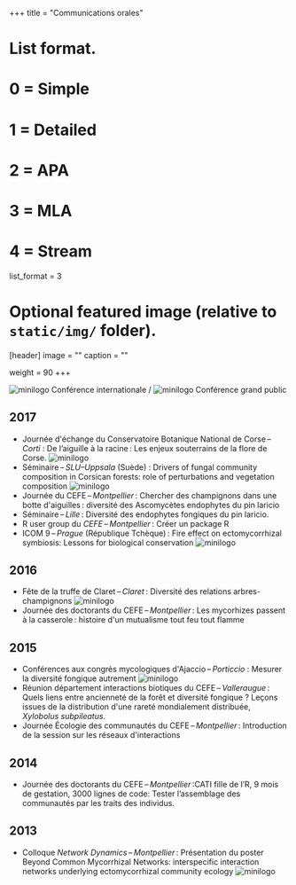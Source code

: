 +++
title = "Communications orales"

# List format.
#   0 = Simple
#   1 = Detailed
#   2 = APA
#   3 = MLA
#   4 = Stream
list_format = 3

# Optional featured image (relative to `static/img/` folder).
[header]
image = ""
caption = ""

weight = 90
+++
<!-- 
<script src="https://bibbase.org/show?bib=https%3A%2F%2Fadrientaudiere.com%2Fdoc%2FMyPubs.bib&theme=simple&folding=1&jsonp=1"></script> 
 -->

![minilogo](/img/logo/logo_planet.svg) Conférence internationale / ![minilogo](/img/logo/logo_vulg.svg) Conférence grand public

## 2017 

- Journée d'échange du Conservatoire Botanique National de Corse – *Corti* : <span class="titre"> De l’aiguille à la racine : Les enjeux souterrains de la flore de Corse. ![minilogo](/img/logo/logo_vulg.svg)</span>
- Séminaire – *SLU–Uppsala* (Suède) : <span class="titre"> Drivers of fungal community composition in Corsican forests: role of perturbations and vegetation composition ![minilogo](/img/logo/logo_planet.svg) </span>
- Journée du CEFE – *Montpellier* : <span class="titre"> Chercher des champignons dans une botte d'aiguilles : diversité des Ascomycètes endophytes du pin laricio </span>
- Séminaire – *Lille* : <span class="titre"> Diversité des endophytes fongiques du pin laricio.</span>
- R user group du *CEFE* – *Montpellier* : <span class="titre"> Créer un package R </span>
- ICOM 9 – *Prague* (République Tchèque) : <span class="titre"> Fire effect on ectomycorrhizal symbiosis: Lessons for biological conservation ![minilogo](/img/logo/logo_planet.svg)</span>


## 2016 
- Fête de la truffe de Claret – *Claret* : <span class="titre"> Diversité des relations arbres-champignons ![minilogo](/img/logo/logo_vulg.svg) </span>
- Journée des doctorants du CEFE – *Montpellier* : <span class="titre"> Les mycorhizes passent à la casserole : histoire d'un mutualisme tout feu tout flamme </span>


## 2015 
- Conférences aux congrès mycologiques d'Ajaccio – *Porticcio* : <span class="titre">Mesurer la diversité fongique autrement ![minilogo](/img/logo/logo_vulg.svg)</span>
- Réunion département interactions biotiques du CEFE – *Valleraugue* : <span class="titre">Quels liens entre ancienneté de la forêt et diversité fongique ? Leçons issues de la distribution d'une rareté mondialement distribuée, *Xylobolus subpileatus*. </span>
- Journée Écologie des communautés du CEFE – *Montpellier* : <span  class="titre">Introduction de la session sur les réseaux d'interactions</span>

## 2014
- Journée des doctorants du CEFE – *Montpellier* :<span class="titre">CATI fille de l’R, 9 mois de gestation, 3000 lignes de code: Tester l’assemblage des communautés par les traits des individus.</span>


## 2013 
- Colloque *Network Dynamics* – *Montpellier* : Présentation du poster <span class="titre">Beyond Common Mycorrhizal Networks: interspecific interaction networks underlying ectomycorrhizal community ecology ![minilogo](/img/logo/logo_planet.svg)</span>
